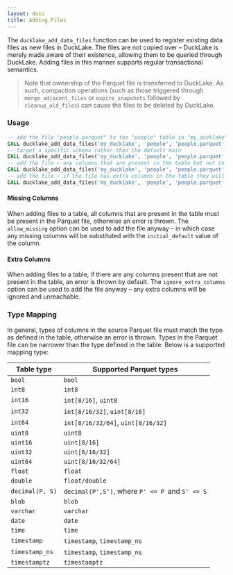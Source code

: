 ```yaml
---
layout: docu
title: Adding Files
---
```


The `ducklake_add_data_files` function can be used to register existing data files as new files in DuckLake.
The files are not copied over – DuckLake is merely made aware of their existence, allowing them to be queried through DuckLake.
Adding files in this manner supports regular transactional semantics.

> Note that ownership of the Parquet file is transferred to DuckLake. As such, compaction operations (such as those triggered through `merge_adjacent_files` or `expire_snapshots` followed by `cleanup_old_files`) can cause the files to be deleted by DuckLake.


### Usage

```sql
-- add the file "people.parquet" to the "people" table in "my_ducklake"
CALL ducklake_add_data_files('my_ducklake', 'people', 'people.parquet');
-- target a specific schema rather than the default main
CALL ducklake_add_data_files('my_ducklake', 'people', 'people.parquet', schema => 'some_schema');
-- add the file – any columns that are present in the table but not in the file will have their default values used when reading
CALL ducklake_add_data_files('my_ducklake', 'people', 'people.parquet', allow_missing => true);
-- add the file – if the file has extra columns in the table they will be ignored (they will not be queryable through DuckLake)
CALL ducklake_add_data_files('my_ducklake', 'people', 'people.parquet', ignore_extra_columns => true);
```

#### Missing Columns

When adding files to a table, all columns that are present in the table must be present in the Parquet file, otherwise an error is thrown.
The `allow_missing` option can be used to add the file anyway – in which case any missing columns will be substituted with the `initial_default` value of the column.

#### Extra Columns

When adding files to a table, if there are any columns present that are not present in the table, an error is thrown by default.
The `ignore_extra_columns` option can be used to add the file anyway – any extra columns will be ignored and unreachable.

### Type Mapping

In general, types of columns in the source Parquet file must match the type as defined in the table, otherwise an error is thrown. Types in the Parquet file can be narrower than the type defined in the table. Below is a supported mapping type:

| Table type      | Supported Parquet types                         |
| --------------- | ----------------------------------------------- |
| `bool`          | `bool`                                          |
| `int8`          | `int8`                                          |
| `int16`         | `int[8/16]`, `uint8`                            |
| `int32`         | `int[8/16/32]`, `uint[8/16]`                    |
| `int64`         | `int[8/16/32/64]`, `uint[8/16/32]`              |
| `uint8`         | `uint8`                                         |
| `uint16`        | `uint[8/16]`                                    |
| `uint32`        | `uint[8/16/32]`                                 |
| `uint64`        | `uint[8/16/32/64]`                              |
| `float`         | `float`                                         |
| `double`        | `float/double`                                  |
| `decimal(P, S)` | `decimal(P',S')`, where `P' <= P `and `S' <= S` |
| `blob`          | `blob`                                          |
| `varchar`       | `varchar`                                       |
| `date`          | `date`                                          |
| `time`          | `time`                                          |
| `timestamp`     | `timestamp`, `timestamp_ns`                     |
| `timestamp_ns`  | `timestamp`, `timestamp_ns`                     |
| `timestamptz`   | `timestamptz`                                   |
